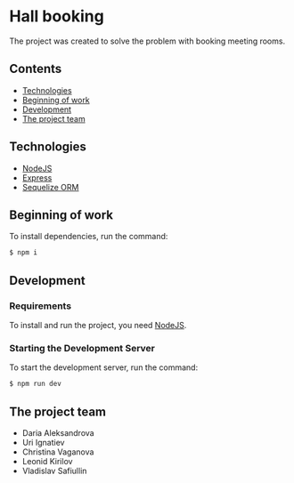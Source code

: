 # Hall booking
The project was created to solve the problem with booking meeting rooms.

## Contents
- [Technologies](#Technologies)
- [Beginning of work](#Beginning_of_work)
- [Development](#Development)
- [The project team](#The_project_team)


## Technologies
- [NodeJS](https://nodejs.org/)
- [Express](https://expressjs.com/ru/)
- [Sequelize ORM](https://sequelize.org/)

<a name="Beginning_of_work"></a> 
## Beginning of work

To install dependencies, run the command:
```sh
$ npm i
```


## Development

### Requirements
To install and run the project, you need [NodeJS](https://nodejs.org/).

### Starting the Development Server
To start the development server, run the command:
```sh
$ npm run dev
```

<a name="The_project_team"></a> 
## The project team

- Daria Aleksandrova
- Uri Ignatiev
- Christina Vaganova
- Leonid Kirilov
- Vladislav Safiullin